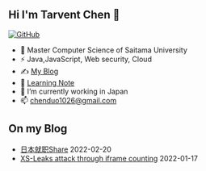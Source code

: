 ## Hi I'm Tarvent Chen 👋

<!--
**Tarvent/Tarvent** is a ✨ _special_ ✨ repository because its `README.md` (this file) appears on your GitHub profile.

Here are some ideas to get you started:

- 🔭 I’m currently working on ...
- 🌱 I’m currently learning ...
- 👯 I’m looking to collaborate on ...
- 🤔 I’m looking for help with ...
- 💬 Ask me about ...
- 📫 How to reach me: ...
- 😄 Pronouns: ...
- ⚡ Fun fact: ...
-->

[![GitHub](https://img.shields.io/badge/dynamic/json?logo=github&label=GitHub&labelColor=495867&color=495867&query=%24.data.totalSubs&url=https%3A%2F%2Fapi.spencerwoo.com%2Fsubstats%2F%3Fsource%3Dgithub%26queryKey%3Dhayschan&style=flat-square)](https://github.com/Tarvent)

- 🍻 Master Computer Science of Saitama University
- ⚡ Java,JavaScript, Web security, Cloud
- ✍️ [My Blog](https://tarvent.github.io/chenduo-blog.github.io/)
- 🌱 [Learning Note](https://tarvent.github.io/Chenduo_LearnNote/#/)
- 🔭 I’m currently working in Japan
- 📫 chenduo1026@gmail.com
  
## On my Blog 
- [日本就职Share](https://tarvent.github.io/chenduo-blog.github.io/2023/02/20/JapanWork2023/) 2022-02-20
- [XS-Leaks attack through iframe counting](https://tarvent.github.io/chenduo-blog.github.io/2023/01/17/XS-Leaks%E6%94%BB%E5%87%BB/) 2022-01-17
